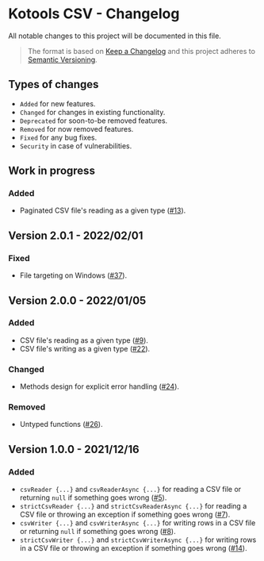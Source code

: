 # Kotools CSV - Changelog

All notable changes to this project will be documented in this file.

> The format is based on [Keep a Changelog](https://keepachangelog.com/en/1.1.0)
> and this project adheres to [Semantic Versioning](https://semver.org/spec/v2.0.0.html).

## Types of changes

- `Added` for new features.
- `Changed` for changes in existing functionality.
- `Deprecated` for soon-to-be removed features.
- `Removed` for now removed features.
- `Fixed` for any bug fixes.
- `Security` in case of vulnerabilities.

## Work in progress

### Added

- Paginated CSV file's reading as a given
  type ([#13](https://github.com/kotools/csv-file/issues/13)).

## Version 2.0.1 - 2022/02/01

### Fixed

- File targeting on
  Windows ([#37](https://github.com/kotools/csv-file/issues/37)).

## Version 2.0.0 - 2022/01/05

### Added

- CSV file's reading as a given
  type ([#9](https://github.com/kotools/csv-file/issues/9)).
- CSV file's writing as a given
  type ([#22](https://github.com/kotools/csv-file/issues/22)).

### Changed

- Methods design for explicit error
  handling ([#24](https://github.com/kotools/csv-file/issues/24)).

### Removed

- Untyped functions ([#26](https://github.com/kotools/csv-file/issues/26)).

## Version 1.0.0 - 2021/12/16

### Added

- `csvReader {...}` and `csvReaderAsync {...}` for reading a CSV file or
  returning `null` if something goes
  wrong ([#5](https://github.com/kotools/csv-file/issues/5)).
- `strictCsvReader {...}` and `strictCsvReaderAsync {...}` for reading a CSV
  file or throwing an exception if something goes
  wrong ([#7](https://github.com/kotools/csv-file/issues/7)).
- `csvWriter {...}` and `csvWriterAsync {...}` for writing rows in a CSV file or
  returning `null` if something goes
  wrong ([#8](https://github.com/kotools/csv-file/issues/8)).
- `strictCsvWriter {...}` and `strictCsvWriterAsync {...}` for writing rows in a
  CSV file or throwing an exception if something goes
  wrong ([#14](https://github.com/kotools/csv-file/issues/14)).
